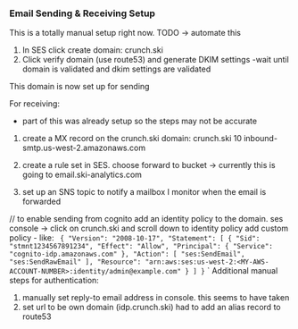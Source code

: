 ### Email Sending & Receiving Setup

This is a totally manual setup right now. TODO -> automate this

1. In SES click create domain: crunch.ski
2. Click verify domain (use route53) and generate DKIM settings
-wait until domain is validated and dkim settings are validated

This domain is now set up for sending

For receiving:
- part of this was already setup so the steps may not be accurate

1. create a MX record on the crunch.ski domain:
crunch.ski 10 inbound-smtp.us-west-2.amazonaws.com

2. create a rule set in SES. choose forward to bucket -> currently this is going to email.ski-analytics.com
3. set up an SNS topic to notify a mailbox I monitor when the email is forwarded


// to enable sending from cognito
add an identity policy to the domain.
ses console -> click on crunch.ski and scroll down to identity policy
add custom policy - like:
`
{
    "Version": "2008-10-17",
    "Statement": [
        {
             "Sid": "stmnt1234567891234",
             "Effect": "Allow",
             "Principal": {
                "Service": "cognito-idp.amazonaws.com"
             },
             "Action": [
                 "ses:SendEmail",
                 "ses:SendRawEmail"
             ],
             "Resource": "arn:aws:ses:us-west-2:<MY-AWS-ACCOUNT-NUMBER>:identity/admin@example.com"
         }
     ]
 }`
`
Additional manual steps for authentication:
1. manually set reply-to email address in console. this seems to have taken
2. set url to be own domain (idp.crunch.ski) had to add an alias record to route53